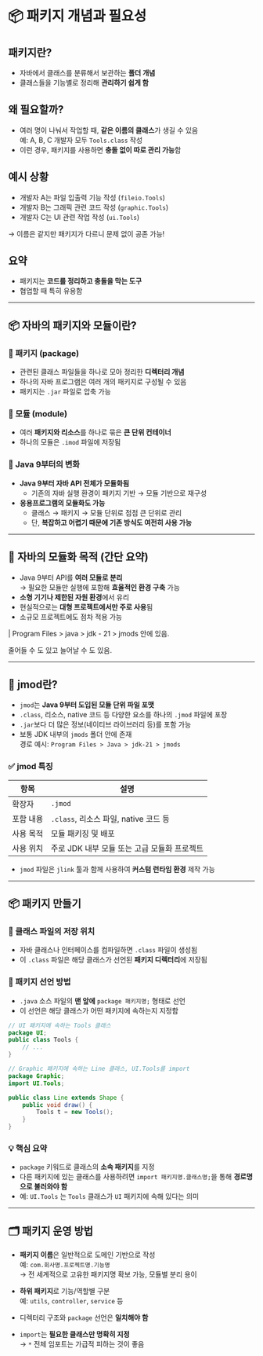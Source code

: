# 📦 패키지 개념과 필요성

## 패키지란?

- 자바에서 클래스를 분류해서 보관하는 **폴더 개념**
- 클래스들을 기능별로 정리해 **관리하기 쉽게 함**

## 왜 필요할까?

- 여러 명이 나눠서 작업할 때, **같은 이름의 클래스**가 생길 수 있음  
  예: A, B, C 개발자 모두 `Tools.class` 작성
- 이런 경우, 패키지를 사용하면 **충돌 없이 따로 관리 가능**함

## 예시 상황

- 개발자 A는 파일 입출력 기능 작성 (`fileio.Tools`)
- 개발자 B는 그래픽 관련 코드 작성 (`graphic.Tools`)
- 개발자 C는 UI 관련 작업 작성 (`ui.Tools`)

→ 이름은 같지만 패키지가 다르니 문제 없이 공존 가능!

## 요약

- 패키지는 **코드를 정리하고 충돌을 막는 도구**
- 협업할 때 특히 유용함



---


## 📦 자바의 패키지와 모듈이란?

### 🔹 패키지 (package)

- 관련된 클래스 파일들을 하나로 모아 정리한 **디렉터리 개념**
- 하나의 자바 프로그램은 여러 개의 패키지로 구성될 수 있음
- 패키지는 `.jar` 파일로 압축 가능

### 🔹 모듈 (module)

- 여러 **패키지와 리소스**를 하나로 묶은 **큰 단위 컨테이너**
- 하나의 모듈은 `.imod` 파일에 저장됨

### 🔹 Java 9부터의 변화

- **Java 9부터 자바 API 전체가 모듈화됨**
  - 기존의 자바 실행 환경이 패키지 기반 → 모듈 기반으로 재구성
- **응용프로그램의 모듈화도 가능**
  - 클래스 → 패키지 → 모듈 단위로 점점 큰 단위로 관리
  - 단, **복잡하고 어렵기 때문에 기존 방식도 여전히 사용 가능**


---

## 🎯 자바의 모듈화 목적 (간단 요약)

- Java 9부터 API를 **여러 모듈로 분리**  
  → 필요한 모듈만 실행에 포함해 **효율적인 환경 구축** 가능
- **소형 기기나 제한된 자원 환경**에서 유리
- 현실적으로는 **대형 프로젝트에서만 주로 사용**됨
- 소규모 프로젝트에도 점차 적용 가능

| Program Files > java > jdk - 21 > jmods  안에 있음.

줄어들 수 도 있고 늘어날 수 도 있음.

---

## 📁 jmod란?

- `jmod`는 **Java 9부터 도입된 모듈 단위 파일 포맷**
- `.class`, 리소스, native 코드 등 다양한 요소를 하나의 `.jmod` 파일에 포장
- `.jar`보다 더 많은 정보(네이티브 라이브러리 등)를 포함 가능
- 보통 JDK 내부의 `jmods` 폴더 안에 존재  
  경로 예시: `Program Files > Java > jdk-21 > jmods`

### ✅ jmod 특징

| 항목 | 설명 |
|------|------|
| 확장자 | `.jmod` |
| 포함 내용 | `.class`, 리소스 파일, native 코드 등 |
| 사용 목적 | 모듈 패키징 및 배포 |
| 사용 위치 | 주로 JDK 내부 모듈 또는 고급 모듈화 프로젝트 |

- `jmod` 파일은 `jlink` 툴과 함께 사용하여 **커스텀 런타임 환경** 제작 가능

---

## 📦 패키지 만들기

### 📌 클래스 파일의 저장 위치

- 자바 클래스나 인터페이스를 컴파일하면 `.class` 파일이 생성됨
- 이 `.class` 파일은 해당 클래스가 선언된 **패키지 디렉터리**에 저장됨

### 📌 패키지 선언 방법

- `.java` 소스 파일의 **맨 앞에** `package 패키지명;` 형태로 선언
- 이 선언은 해당 클래스가 어떤 패키지에 속하는지 지정함

```java
// UI 패키지에 속하는 Tools 클래스
package UI;
public class Tools {
    // ...
}
```

```java
// Graphic 패키지에 속하는 Line 클래스, UI.Tools를 import
package Graphic;
import UI.Tools;

public class Line extends Shape {
    public void draw() {
        Tools t = new Tools();
    }
}
```

### 💡 핵심 요약

- `package` 키워드로 클래스의 **소속 패키지**를 지정
- 다른 패키지에 있는 클래스를 사용하려면 `import 패키지명.클래스명;`을 통해 **경로명으로 불러와야 함**
- 예: `UI.Tools` 는 `Tools` 클래스가 `UI` 패키지에 속해 있다는 의미

---

## 🗂️ 패키지 운영 방법

- **패키지 이름**은 일반적으로 도메인 기반으로 작성  
  예: `com.회사명.프로젝트명.기능명`  
  → 전 세계적으로 고유한 패키지명 확보 가능, 모듈별 분리 용이

- **하위 패키지**로 기능/역할별 구분  
  예: `utils`, `controller`, `service` 등

- 디렉터리 구조와 `package` 선언은 **일치해야 함**

- `import`는 **필요한 클래스만 명확히 지정**  
  → `*` 전체 임포트는 가급적 피하는 것이 좋음